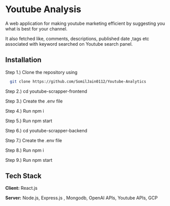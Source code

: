 
# Youtube Analysis

A web application for making youtube marketing efficient by suggesting you what is best for your channel. 

It also fetched like, comments, descriptions, published date ,tags etc associated with keyword searched on Youtube search panel.




## Installation

Step 1.) Clone the repository using

```bash
  git clone https://github.com/SomilJain0112/Youtube-Analytics
```
    
Step 2.) cd youtube-scrapper-frontend

Step 3.) Create the .env file

Step 4.) Run npm i 

Step 5.) Run npm start 

Step 6.) cd youtube-scrapper-backend

Step 7.) Create the .env file

Step 8.) Run npm i 

Step 9.) Run npm start  


## Tech Stack

**Client:** React.js

**Server:** Node.js, Express.js , Mongodb, OpenAI APIs, Youtube APIs, GCP 

